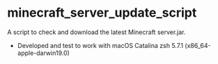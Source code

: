 # minecraft_server_update_script

A script to check and download the latest Minecraft server.jar.
- Developed and test to work with macOS Catalina zsh 5.7.1 (x86_64-apple-darwin19.0)
